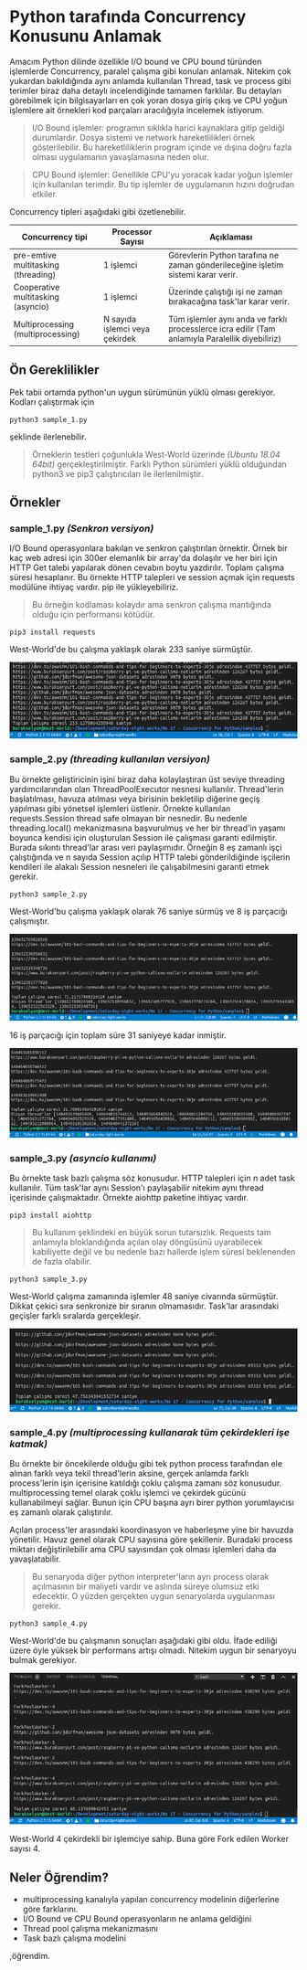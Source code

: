 # Python tarafında Concurrency Konusunu Anlamak

Amacım Python dilinde özellikle I/O bound ve CPU bound türünden işlemlerde Concurrency, paralel çalışma gibi konuları anlamak. Nitekim çok yukardan bakıldığında aynı anlamda kullanılan Thread, task ve process gibi terimler biraz daha detaylı incelendiğinde tamamen farklılar. Bu detayları görebilmek için bilgisayarları en çok yoran dosya giriş çıkış ve CPU yoğun işlemlere ait örnekleri kod parçaları aracılığıyla incelemek istiyorum.

>I/O Bound işlemler: programın sıklıkla harici kaynaklara gitip geldiği durumlardır. Dosya sistemi ve network hareketlilikleri örnek gösterilebilir. Bu hareketliliklerin program içinde ve dışına doğru fazla olması uygulamanın yavaşlamasına neden olur.

>CPU Bound işlemler: Genellikle CPU'yu yoracak kadar yoğun işlemler için kullanılan terimdir. Bu tip işlemler de uygulamanın hızını doğrudan etkiler. 

Concurrency tipleri aşağıdaki gibi özetlenebilir.

| Concurrency tipi                     | Processor Sayısı               | Açıklaması                                                                                       |
|--------------------------------------|--------------------------------|--------------------------------------------------------------------------------------------------|
| pre-emtive multitasking  (threading) | 1 işlemci                      | Görevlerin Python tarafına ne zaman gönderileceğine işletim sistemi karar verir.                 |
| Cooperative multitasking  (asyncio)  | 1 işlemci                      | Üzerinde çalıştığı işi ne zaman bırakacağına task'lar karar verir.                               |
| Multiprocessing  (multiprocessing)   | N sayıda işlemci veya çekirdek | Tüm işlemler aynı anda ve farklı processlerce icra edilir (Tam anlamıyla Paralellik diyebiliriz) |

## Ön Gereklilikler

Pek tabii ortamda python'un uygun sürümünün yüklü olması gerekiyor. Kodları çalıştırmak için 

```
python3 sample_1.py
```

şeklinde ilerlenebilir.

>Örneklerin testleri çoğunlukla West-World üzerinde _(Ubuntu 18.04 64bit)_ gerçekleştirilmiştir. Farklı Python sürümleri yüklü olduğundan python3 ve pip3 çalıştırıcıları ile ilerlenilmiştir.

## Örnekler

### sample_1.py _(Senkron versiyon)_

I/O Bound operasyonlara bakılan ve senkron çalıştırılan örnektir. Örnek bir kaç web adresi için 300er elemanlık bir array'da dolaşılır ve her biri için HTTP Get talebi yapılarak dönen cevabın boytu yazdırılır. Toplam çalışma süresi hesaplanır. Bu örnekte HTTP talepleri ve session açmak için requests modülüne ihtiyaç vardır. pip ile yükleyebiliriz.

>Bu örneğin kodlaması kolaydır ama senkron çalışma mantığında olduğu için performansı kötüdür.

```
pip3 install requests
```

West-World'de bu çalışma yaklaşık olarak 233 saniye sürmüştür.

![cover_1.png](cover_1.png)

### sample_2.py _(threading kullanılan versiyon)_

Bu örnekte geliştiricinin işini biraz daha kolaylaştıran üst seviye threading yardımcılarından olan ThreadPoolExecutor nesnesi kullanılır. Thread'lerin başlatılması, havuza atılması veya birisinin bekletilip diğerine geçiş yapılması gibi yönetsel işlemleri üstlenir. Örnekte kullanılan requests.Session thread safe olmayan bir nesnedir. Bu nedenle threading.local() mekanizmasına başvurulmuş ve her bir thread'in yaşamı boyunca kendisi için oluşturulan Session ile çalışması garanti edilmiştir. Burada sıkıntı thread'lar arası veri paylaşımıdır. Örneğin 8 eş zamanlı işçi çalıştığında ve n sayıda Session açılıp HTTP talebi gönderildiğinde işçilerin kendileri ile alakalı Session nesneleri ile çalışabilmesini garanti etmek gerekir.

```
python3 sample_2.py
```

West-World'bu çalışma yaklaşık olarak 76 saniye sürmüş ve 8 iş parçacığı çalışmıştır.

![cover_2.png](cover_2.png)

16 iş parçacığı için toplam süre 31 saniyeye kadar inmiştir.

![cover_2-3.png](cover_3.png)

### sample_3.py _(asyncio kullanımı)_

Bu örnekte task bazlı çalışma söz konusudur. HTTP talepleri için n adet task kullanılır. Tüm task'lar aynı Session'ı paylaşabilir nitekim aynı thread içerisinde çalışmaktadır. Örnekte aiohttp paketine ihtiyaç vardır.

```
pip3 install aiohttp
```

>Bu kullanım şeklindeki en büyük sorun tutarsızlık. Requests tam anlamıyla bloklandığında açılan olay döngüsünü uyarabilecek kabiliyette değil ve bu nedenle bazı hallerde işlem süresi beklenenden de fazla olabilir.

```
python3 sample_3.py
```

West-World çalışma zamanında işlemler 48 saniye civarında sürmüştür. Dikkat çekici sıra senkronize bir sıranın olmamasıdır. Task'lar arasındaki geçişler farklı sıralarda gerçekleşir.

![cover_4.png](cover_4.png)

### sample_4.py _(multiprocessing kullanarak tüm çekirdekleri işe katmak)_

Bu örnekte bir öncekilerde olduğu gibi tek python process tarafından ele alınan farklı veya tekil thread'lerin aksine, gerçek anlamda farklı process'lerin işin içerisine katıldığı çoklu çalışma zamanı söz konusudur. multiprocessing temel olarak çoklu işlemci ve çekirdek gücünü kullanabilmeyi sağlar. Bunun için CPU başına ayrı birer python yorumlayıcısı eş zamanlı olarak çalıştırılır. 

Açılan process'ler arasındaki koordinasyon ve haberleşme yine bir havuzda yönetilir. Havuz genel olarak CPU sayısına göre şekillenir. Buradaki process miktarı değiştirilebilir ama CPU sayısından çok olması işlemleri daha da yavaşlatabilir.

>Bu senaryoda diğer python interpreter'ların ayrı process olarak açılmasının bir maliyeti vardır ve aslında süreye olumsuz etki edecektir. O yüzden gerçekten uygun senaryolarda uygulanması gerekir.

```
python3 sample_4.py
```

West-World'de bu çalışmanın sonuçları aşağıdaki gibi oldu. İfade ediliği üzere öyle yüksek bir performans artışı olmadı. Nitekim uygun bir senaryoyu bulmak gerekiyor. 

![cover_5.png](cover_5.png)

West-World 4 çekirdekli bir işlemciye sahip. Buna göre Fork edilen Worker sayısı 4.

## Neler Öğrendim?

- multiprocessing kanalıyla yapılan concurrency modelinin diğerlerine göre farklarını.
- I/O Bound ve CPU Bound operasyonların ne anlama geldiğini
- Thread pool çalışma mekanizmasını
- Task bazlı çalışma modelini

,öğrendim.
